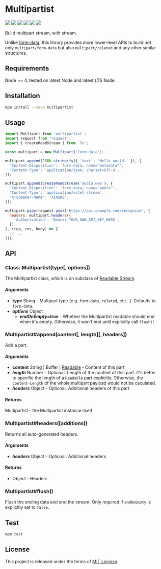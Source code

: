 Multipartist
==========

[![][travis-img]][travis-url] [![][coveralls-img]][coveralls-url] [![][npm-version]][npm-url] [![][npm-downloads]][npm-url] [![][license-img]][license-url] [![][issues-img]][issues-url]

Build multipart stream, with stream.

Unlike [form-data](https://github.com/form-data/form-data), this library provides more lower-level APIs to build not only `multipart/form-data` but also `multipart/related` and any other similar structures.

## Requirements

Node >= 4, tested on latest Node and latest LTS Node.

## Installation

```sh
npm install --save multipartist
```

## Usage

```js
import Multipart from 'multipartist';
import request from 'request';
import { createReadStream } from 'fs';

const multipart = new Multipart('form-data');

multipart.append(JSON.stringify({ 'text': 'Hello world!' }), {
  'Content-Disposition': 'form-data; name="metadata"',
  'Content-Type': 'application/json; charset=UTF-8',
});

multipart.append(createReadStream('audio.wav'), {
  'Content-Disposition': 'form-data; name="audio"',
  'Content-Type': 'application/octet-stream',
  'X-Speaker-Name': 'XiNGRZ',
});

multipart.pipe(request.post('https://api.example.com/recognize', {
  headers: multipart.headers({
    'Authorization': 'Bearer YOUR_OWN_API_KEY_HERE',
  }),
}, (req, res, body) => {
  // ...
}));
```

## API

### Class: Multipartist(type[, options])

The Multipartist class, which is an subclass of [Readable Stream](https://nodejs.org/dist/latest/docs/api/stream.html#stream_readable_streams).

#### Arguments

- **type** String - Multipart type (e.g. `form-data`, `related`, etc...). Defaults to `form-data`.
- ***options*** Object
    - ***endOnEmpty=true*** - Whether the Multipartist readable should end when it's empty. Otherwise, it won't end until explicitly call `flush()`

### Multipartist#append(content[, length][, headers])

Add a part.

#### Arguments

- **content** String | Buffer | [Readable](https://nodejs.org/dist/latest/docs/api/stream.html#stream_class_stream_readable) - Content of this part
- ***length*** Number - Optional. Length of the content of this part. It's better to specific the length of a `Readable` part explicitly. Otherwise, the `Content-Length` of the whole multipart payload would not be caculated.
- ***headers*** Object - Optional. Additional headers of this part

#### Returns

Multipartist - the Multipartist instance itself

### Multipartist#headers([additions])

Returns all auto-generated headers.

#### Arguments

- ***headers*** Object - Optional. Additional headers

#### Returns

- Object - Headers

### Multipartist#flush()

Flush the ending data and end the stream. Only required if `endOnEmpty` is explicitly set to `false`.

## Test

```sh
npm test
```

## License

This project is released under the terms of [MIT License](LICENSE).


[travis-img]: https://img.shields.io/travis/xingrz/multipartist/master.svg?style=flat-square
[travis-url]: https://travis-ci.org/xingrz/multipartist
[coveralls-img]: https://img.shields.io/coveralls/xingrz/multipartist/master.svg?style=flat-square
[coveralls-url]: https://coveralls.io/r/xingrz/multipartist
[npm-version]: https://img.shields.io/npm/v/multipartist.svg?style=flat-square
[npm-downloads]: https://img.shields.io/npm/dm/multipartist.svg?style=flat-square
[npm-url]: https://www.npmjs.org/package/multipartist
[license-img]: https://img.shields.io/npm/l/multipartist.svg?style=flat-square
[license-url]: LICENSE
[issues-img]: https://img.shields.io/github/issues/xingrz/multipartist.svg?style=flat-square
[issues-url]: https://github.com/xingrz/multipartist/issues
